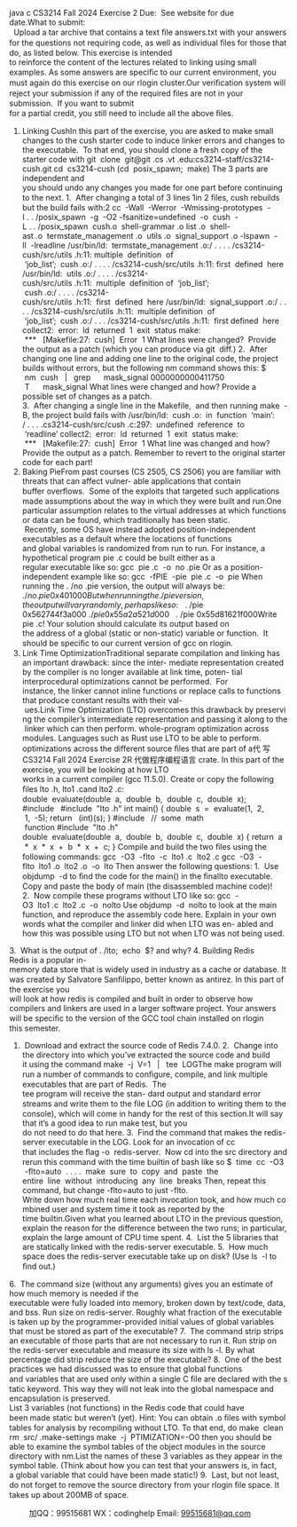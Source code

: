java c
CS3214 Fall 2024
Exercise 2
Due:  See website for due date.What to submit:   Upload a tar archive that contains a text ﬁle answers.txt with your answers for the questions not requiring code, as well as individual ﬁles for those that do, as listed below.
This exercise is intended to reinforce the content of the lectures related to linking using small examples.
As some answers are speciﬁc to our current environment, you must again do this exercise on our rlogin cluster.Our veriﬁcation system will reject your submission if any of the required ﬁles are not in your submission.  If you want to submit for a partial credit, you still need to include all the above ﬁles.
1. Linking CushIn this part of the exercise, you are asked to make small changes to the cush starter code to induce linker errors and changes to the executable.  To that end, you should clone a fresh copy of the starter code with
git  clone  git@git .cs .vt .edu:cs3214-staff/cs3214-cush.git cd  cs3214-cush
(cd  posix_spawn;  make)
The 3 parts are independent and you should undo any changes you made for one part before continuing to the next.
1.  After changing a total of 3 lines 1in 2 ﬁles, cush rebuilds but the build fails with:2
cc  -Wall  -Werror  -Wmissing-prototypes  -I . . /posix_spawn  -g  -O2
-fsanitize=undefined  -o  cush  -L . . /posix_spawn  cush.o  shell-grammar .o list .o  shell-ast .o  termstate_management .o  utils .o  signal_support .o
-lspawn  -ll  -lreadline
/usr/bin/ld:  termstate_management .o:/ . . . . /cs3214-cush/src/utils .h:11:
multiple  definition  of  ‘job_list’;  cush .o:/ . . . . /cs3214-cush/src/utils .h:11: first  defined  here
/usr/bin/ld:  utils .o:/ . . . . /cs3214-cush/src/utils .h:11:  multiple  definition of  ‘job_list’;  cush .o:/ . . . . /cs3214-cush/src/utils .h:11:  first  defined  here /usr/bin/ld:  signal_support .o:/ . . . . /cs3214-cush/src/utils .h:11:  multiple
definition  of  ‘job_list’;  cush .o:/ . . . /cs3214-cush/src/utils .h:11:  first defined  here
collect2:  error:  ld  returned  1  exit  status make:  ***   [Makefile:27:  cush]  Error  1
What lines were changed?  Provide the output as a patch (which you can produce via git  diff.)
2.  After changing one line and adding one line to the original code, the project builds without errors, but the following nm command shows this:
$  nm  cush   |   grep      mask_signal
0000000000411750  T      mask_signal
What lines were changed and how? Provide a possible set of changes as a patch.
3.  After changing a single line in the Makefile,  and then running make  -B, the project build fails with
/usr/bin/ld:  cush .o:  in  function  ‘main’:
/ . . . .cs3214-cush/src/cush .c:297:  undefined  reference  to  ‘readline’ collect2:  error:  ld  returned  1  exit  status
make:  ***   [Makefile:27:  cush]  Error  1
What line was changed and how? Provide the output as a patch.
Remember to revert to the original starter code for each part!
2. Baking PieFrom past courses (CS 2505, CS 2506) you are familiar with threats that can affect vulner- able applications that contain buffer overﬂows.  Some of the exploits that targeted such applications made assumptions about the way in which they were built and run.One particular assumption relates to the virtual addresses at which functions or data can be found, which traditionally has been static.  Recently, some OS have instead adopted position-independent executables as a default where the locations of functions and global variables is randomized from run to run.
For instance, a hypothetical program pie .c could be built either as a regular executable like so:
gcc  pie .c  -o  no .pie
Or as a position-independent example like so: gcc  -fPIE  -pie  pie .c  -o  pie
When running the . /no .pie version, the output will always be:
$   . /no .pie 0x401000
But when running the . /pie version, the output will vary randomly, perhaps like so: $   . /pie
0x562744f3a000 $   . /pie
0x55a2a521d000 $   . /pie
0x55d81621f000Write pie .c! Your solution should calculate its output based on the address of a global (static or non-static) variable or function.  It should be speciﬁc to our current version of gcc on rlogin.
3. Link Time OptimizationTraditional separate compilation and linking has an important drawback: since the inter- mediate representation created by the compiler is no longer available at link time, poten- tial interprocedural optimizations cannot be performed.  For instance, the linker cannot inline functions or replace calls to functions that produce constant results with their val- ues.Link Time Optimization (LTO) overcomes this drawback by preserving the compiler’s intermediate representation and passing it along to the linker which can then perform. whole-program optimization across modules. Languages such as Rust use LTO to be able to perform. optimizations across the different source ﬁles that are part of a代 写CS3214 Fall 2024 Exercise 2R
代做程序编程语言 crate.
In this part of the exercise, you will be looking at how LTO works in a current compiler (gcc 11.5.0).
Create or copy the following ﬁles lto .h, lto1 .cand lto2 .c:
double  evaluate(double  a,  double  b,  double  c,  double  x);
#include   #include  "lto .h"
int
main() {
double  s  =  evaluate(1,  2,  1,  -5); return   (int)(s);
}
#include  
//  some  math  function #include  "lto .h"
double  evaluate(double  a,  double  b,  double  c,  double  x) {
return  a  *  x  *  x  +  b  *  x  +  c; }
Compile and build the two ﬁles using the following commands:
gcc  -O3  -flto  -c  lto1 .c  lto2 .c
gcc  -O3  -flto  lto1 .o  lto2 .o  -o  lto Then answer the following questions:
1.  Use objdump  -d to ﬁnd the code for the main() in the ﬁnallto executable. Copy and paste the body of main (the disassembled machine code)!
2.  Now compile these programs without LTO like so: gcc  -O3  lto1 .c  lto2 .c  -o  nolto
Use objdump  -d  nolto to look at the main function, and reproduce the assembly code here.
Explain in your own words what the compiler and linker did when LTO was en- abled and how this was possible using LTO but not when LTO was not being used.


3.  What is the output of . /lto;  echo  $?
and why?
4. Building Redis
Redis is a popular in-memory data store that is widely used in industry as a cache or database. It was created by Salvatore Sanﬁlippo, better known as antirez.
In this part of the exercise you will look at how redis is compiled and built in order to observe how compilers and linkers are used in a larger software project.
Your answers will be speciﬁc to the version of the GCC tool chain installed on rlogin this semester.
1.  Download and extract the source code of Redis 7.4.0.
2.  Change into the directory into which you’ve extracted the source code and build it using the command
make  -j  V=1   |   tee  LOGThe make program will run a number of commands to conﬁgure, compile, and link multiple executables that are part of Redis.  The tee program will receive the stan- dard output and standard error streams and write them to the ﬁle LOG (in addition to writing them to the console), which will come in handy for the rest of this section.It will say that it’s a good idea to run make test, but you do not need to do that here.
3.  Find the command that makes the redis-server executable in the LOG. Look for an invocation of cc that includes the ﬂag -o  redis-server.  Now cd into the src directory and rerun this command with the time builtin of bash like so
$  time  cc  -O3  -flto=auto  . . . .  make  sure  to  copy  and  paste  the
entire  line  without  introducing  any  line  breaks
Then, repeat this command, but change -flto=auto to just -flto.
Write down how much real time each invocation took, and how much combined user and system time it took as reported by the time builtin.Given what you learned about LTO in the previous question, explain the reason for the difference between the two runs; in particular, explain the large amount of CPU time spent.
4.  List the 5 libraries that are statically linked with the redis-server executable.
5.  How much space does the redis-server executable take up on disk? (Use ls  -l to ﬁnd out.)


6.  The command size (without any arguments) gives you an estimate of how much memory is needed if the executable were fully loaded into memory, broken down by text/code, data, and bss. Run size on redis-server. Roughly what fraction of the executable is taken up by the programmer-provided initial values of global variables that must be stored as part of the executable?
7.  The command strip strips an executable of those parts that are not necessary to run it. Run strip on the redis-server executable and measure its size with ls -l. By what percentage did strip reduce the size of the executable?
8.  One of the best practices we had discussed was to ensure that global functions and variables that are used only within a single C ﬁle are declared with the static keyword. This way they will not leak into the global namespace and encapsulation is preserved.
List 3 variables (not functions) in the Redis code that could have been made static but weren’t (yet).
Hint:
You can obtain .o ﬁles with symbol tables for analysis by recompiling without LTO. To that end, do
make  clean
rm  src/ .make-settings
make  -j  PTIMIZATION=-O0
then you should be able to examine the symbol tables of the object modules in the source directory with nm.List the names of these 3 variables as they appear in the symbol table. (Think about how you can test that your answers is, in fact, a global variable that could have been made static!)
9.  Last, but not least, do not forget to remove the source directory from your rlogin ﬁle space. It takes up about 200MB of space.









         
加QQ：99515681  WX：codinghelp  Email: 99515681@qq.com
